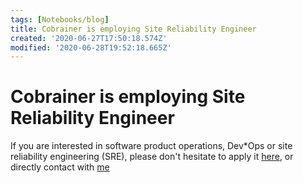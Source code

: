 ```yaml
---
tags: [Notebooks/blog]
title: Cobrainer is employing Site Reliability Engineer
created: '2020-06-27T17:50:18.574Z'
modified: '2020-06-28T19:52:18.665Z'
---
```


# Cobrainer is employing Site Reliability Engineer

If you are interested in software product operations, Dev*Ops or site reliability engineering (SRE), please don't hesitate to apply it [here](https://cobrainer-jobs.personio.de/job/186354?language=en#), or directly contact with [me](https://www.linkedin.com/in/luliu1982/)
